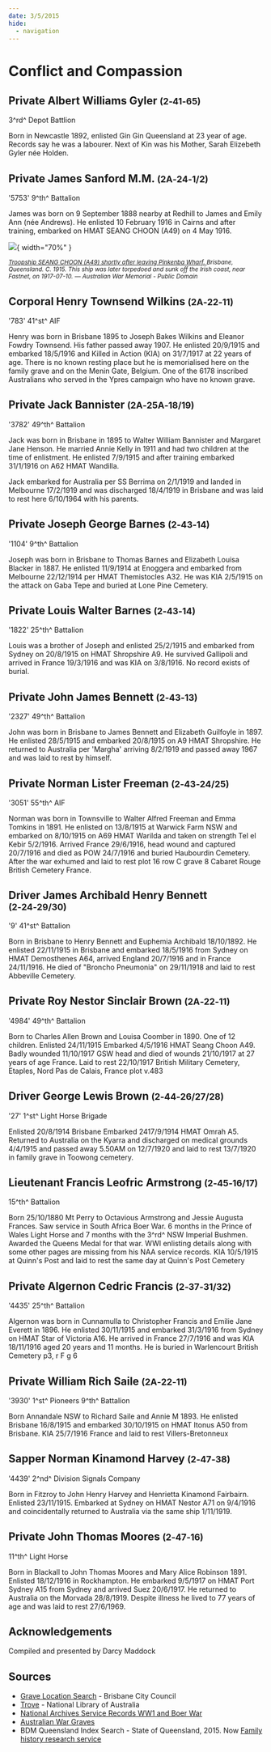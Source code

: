 ```yaml
---
date: 3/5/2015
hide:
  - navigation
---
```


# Conflict and Compassion 

<!--
???+ Example "Directions" 

    Starting point
    Walking directions to first headstone... is the grave of...
    
    ![](../assets/404.png){ width="15%" }
-->

## Private Albert Williams Gyler  <small>(2‑41‑65)</small>

3^rd^ Depot Battlion

Born in Newcastle 1892, enlisted Gin Gin Queensland at 23 year of age. Records say he was a labourer. Next of Kin was his Mother, Sarah Elizebeth Gyler née Holden.

<!--
??? Example "Directions" 

    Walking directions to next headstone... is the grave of...
    
    ![](../assets/404.png){ width="15%" }
-->

## Private James Sanford M.M. <small>(2A‑24‑1/2)</small>

'5753' 9^th^ Battalion 

James was born on 9 September 1888 nearby at Redhill to James and Emily Ann (née Andrews). He enlisted 10 February 1916 in Cairns and after training, embarked on HMAT SEANG CHOON (A49) on 4 May 1916.

![](../assets/hmat-seang-choon-a49.jpg){ width="70%" }  

*<small>[Troopship SEANG CHOON (A49) shortly after leaving Pinkenba Wharf. ](https://www.awm.gov.au/collection/H02243) Brisbane, Queensland. C. 1915. This ship was later torpedoed and sunk off the Irish coast, near Fastnet, on 1917-07-10. — Australian War Memorial - Public Domain</small>*

## Corporal Henry Townsend Wilkins <small>(2A‑22‑11)</small>

'783' 41^st^ AIF 

Henry was born in Brisbane 1895 to Joseph Bakes Wilkins and Eleanor Fowdry Townsend. His father passed away 1907. He enlisted 20/9/1915 and embarked 18/5/1916 and Killed in Action (KIA) on 31/7/1917 at 22 years of age. There is no known resting place but he is memorialised here on the family grave and on the Menin Gate, Belgium. One of the 6178 inscribed Australians who served in the Ypres campaign who have no known grave.

## Private Jack Bannister <small>(2A‑25A‑18/19)</small>

'3782' 49^th^ Battalion

Jack was born in Brisbane in 1895 to Walter William Bannister and Margaret Jane Henson. He married Annie Kelly in 1911 and had two children at the time of enlistment. He enlisted 7/9/1915 and after training embarked 31/1/1916 on A62 HMAT Wandilla. 

Jack embarked for Australia per SS Berrima on 2/1/1919 and landed in Melbourne 17/2/1919 and was discharged 18/4/1919 in Brisbane and was laid to rest here 6/10/1964 with his parents.

## Private Joseph George Barnes <small>(2‑43‑14)</small>

'1104' 9^th^ Battalion 

Joseph was born in Brisbane to Thomas Barnes and Elizabeth Louisa Blacker in 1887. He enlisted 11/9/1914 at Enoggera and embarked from Melbourne 22/12/1914 per HMAT Themistocles A32. He was KIA 2/5/1915 on the attack on Gaba Tepe and buried at Lone Pine Cemetery.

## Private Louis Walter Barnes <small>(2‑43‑14)</small>

'1822' 25^th^ Battalion
 
Louis was a brother of Joseph and enlisted 25/2/1915 and embarked from Sydney on 20/8/1915 on HMAT Shropshire A9. He survived Gallipoli and arrived in France 19/3/1916 and was KIA on 3/8/1916. No record exists of burial.

## Private John James Bennett <small>(2‑43‑13)</small>

'2327' 49^th^ Battalion 

John was born in Brisbane to James Bennett and Elizabeth Guilfoyle in 1897. He enlisted 28/5/1915 and embarked 20/8/1915 on A9 HMAT Shropshire. He returned to Australia per 'Margha' arriving 8/2/1919 and passed away 1967 and was laid to rest by himself.

## Private Norman Lister Freeman <small>(2‑43‑24/25)</small>

'3051' 55^th^ AIF 

Norman was born in Townsville to Walter Alfred Freeman and Emma Tomkins in 1891. He enlisted on 13/8/1915 at Warwick Farm NSW and embarked on 8/10/1915 on A69 HMAT Warilda and taken on strength Tel el Kebir 5/2/1916. Arrived France 29/6/1916, head wound and captured 20/7/1916 and died as POW 24/7/1916 and buried Haubourdin Cemetery. After the war exhumed and laid to rest plot 16 row C grave 8 Cabaret Rouge British Cemetery France.

## Driver James Archibald Henry Bennett <small>(2‑24‑29/30)</small>

'9' 41^st^ Battalion 

Born in Brisbane to Henry Bennett and Euphemia Archibald 18/10/1892. He enlisted 22/11/1915 in Brisbane and embarked 18/5/1916 from Sydney on HMAT Demosthenes A64, arrived England 20/7/1916 and in France 24/11/1916. He died of "Broncho Pneumonia" on 29/11/1918 and laid to rest Abbeville Cemetery.

## Private Roy Nestor Sinclair Brown <small>(2A‑22‑11)</small>

'4984' 49^th^ Battalion 

Born to Charles Allen Brown and Louisa Coomber in 1890. One of 12 children. Enlisted 24/11/1915 Embarked 4/5/1916 HMAT Seang Choon A49.
Badly wounded 11/10/1917 GSW head and died of wounds 21/10/1917 at 27 years of age France. Laid to rest 22/10/1917 British Military Cemetery, Etaples, Nord Pas de Calais, France plot v.483

## Driver George Lewis Brown <small>(2‑44‑26/27/28)</small>

'27' 1^st^ Light Horse Brigade 

Enlisted 20/8/1914 Brisbane Embarked 2417/9/1914 HMAT Omrah A5. Returned to Australia on the Kyarra and discharged on medical grounds 4/4/1915 and passed away 5.50AM on 12/7/1920 and laid to rest 13/7/1920 in family grave in Toowong cemetery.

## Lieutenant Francis Leofric Armstrong  <small>(2‑45‑16/17)</small>

15^th^ Battalion

Born 25/10/1880 Mt Perry to Octavious Armstrong and Jessie Augusta Frances. Saw service in South Africa Boer War. 6 months in the Prince of Wales Light Horse and 7 months with the 3^rd^ NSW Imperial Bushmen. Awarded the Queens Medal for that war. WWI enlisting details along with some other pages are missing from his NAA service records. KIA 10/5/1915 at Quinn's Post and laid to rest the same day at Quinn's Post Cemetery

## Private Algernon Cedric Francis <small>(2‑37‑31/32)</small>

'4435' 25^th^ Battalion 

Algernon was born in Cunnamulla to Christopher Francis and Emilie Jane Everett in 1896. He enlisted 30/11/1915 and embarked 31/3/1916 from Sydney on HMAT Star of Victoria A16. He arrived in France 27/7/1916 and was KIA 18/11/1916 aged 20 years and 11 months. He is buried in Warlencourt British Cemetery p3, r F g 6

## Private William Rich Saile <small>(2A‑22‑11)</small>

'3930' 1^st^ Pioneers 9^th^ Battalion 

Born Annandale NSW to Richard Saile and Annie M 1893. He enlisted Brisbane 16/8/1915 and embarked 30/10/1915 on HMAT Itonus A50 from Brisbane. KIA 25/7/1916 France and laid to rest Villers-Bretonneux

## Sapper Norman Kinamond Harvey <small>(2‑47‑38)</small>

'4439' 2^nd^ Division Signals Company 

Born in Fitzroy to John Henry Harvey and Henrietta Kinamond Fairbairn. Enlisted 23/11/1915. Embarked at Sydney on HMAT Nestor A71 on 9/4/1916 and coincidentally returned to Australia via the same ship 1/11/1919.

## Private John Thomas Moores <small>(2‑47‑16)</small>

11^th^ Light Horse 

Born in Blackall to John Thomas Moores and Mary Alice Robinson 1891. Enlisted 18/12/1916 in Rockhampton. He embarked 9/5/1917 on HMAT Port Sydney A15 from Sydney and arrived Suez 20/6/1917. He returned to Australia on the Morvada 28/8/1919. Despite illness he lived to 77 years of age and was laid to rest 27/6/1969.

<!--
![](../assets/john-devoy-residence-1908.jpg){ width="70%" }  

*<small>[Devoy residence in Ashgrove, Brisbane, ca. 1908](http://onesearch.slq.qld.gov.au/permalink/f/1upgmng/slq_alma21218171470002061). The Devoy residence was in Three Mile Scrub Road (now Ashgrove Avenue), off Waterworks Road. John Devoy was the manager of Castlemaine Perkins. — State Library of Queensland.</small>*
-->

## Acknowledgements

Compiled and presented by Darcy Maddock

## Sources

- [Grave Location Search](http://graves.brisbane.qld.gov.au) - Brisbane City Council
- [Trove](https://trove.nla.gov.au) - National Library of Australia
- [National Archives Service Records WW1 and Boer War](https://www.naa.gov.au/explore-collection/defence-and-war-service-records)
- [Australian War Graves](https://www.dva.gov.au/wargraves)
- BDM Queensland Index Search - State of Queensland, 2015. Now [Family history research service](https://www.familyhistory.bdm.qld.gov.au)

<!--
<div class="noprint" markdown="1">

## Brochure

**[Download this walk](../assets/guides/printers.pdf)** - designed to be printed and folded in half to make an A5 brochure.

</div>
-->
